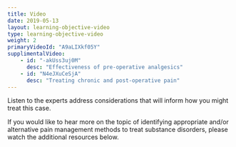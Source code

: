 ```yaml
---
title: Video 
date: 2019-05-13
layout: learning-objective-video
type: learning-objective-video
weight: 2
primaryVideoId: "A9aLIXkf05Y"
supplimentalVideo:
    - id: "-akUss3uj0M"
      desc: "Effectiveness of pre-operative analgesics"
    - id: "N4eJXuCeSjA"
      desc: "Treating chronic and post-operative pain"
---
```

Listen to the experts address considerations that will inform how you might treat this case.

If you would like to hear more on the topic of identifying appropriate and/or alternative pain management methods to treat substance disorders, please watch the additional resources below.

